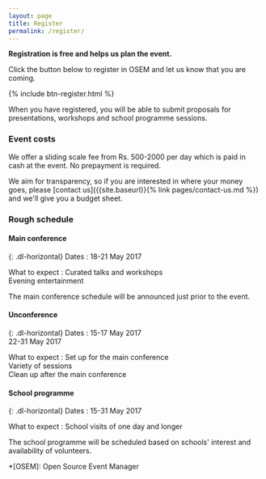 ```yaml
---
layout: page
title: Register
permalink: /register/
---
```


**Registration is free and helps us plan the event.**

Click the button below to register in OSEM and let us know that you are coming.

{% include btn-register.html %}

When you have registered, you will be able to submit proposals for
presentations, workshops and school programme sessions.

### Event costs

We offer a sliding scale fee from Rs. 500-2000 per day which is paid in cash at
the event.  No prepayment is required.

We aim for transparency, so if you are interested in where your money goes,
please [contact us]({{site.baseurl}}{% link pages/contact-us.md %}) and we'll give
you a budget sheet.


### Rough schedule

#### Main conference

{: .dl-horizontal}
Dates
: 18-21 May 2017

What to expect
: Curated talks and workshops  
  Evening entertainment

The main conference schedule will be announced just prior to the event.

#### Unconference

{: .dl-horizontal}
Dates
: 15-17 May 2017  
  22-31 May 2017

What to expect
: Set up for the main conference  
  Variety of sessions  
  Clean up after the main conference

#### School programme

{: .dl-horizontal}
Dates
: 15-31 May 2017

What to expect
: School visits of one day and longer

The school programme will be scheduled based on schools' interest and
availability of volunteers.


*[OSEM]: Open Source Event Manager
